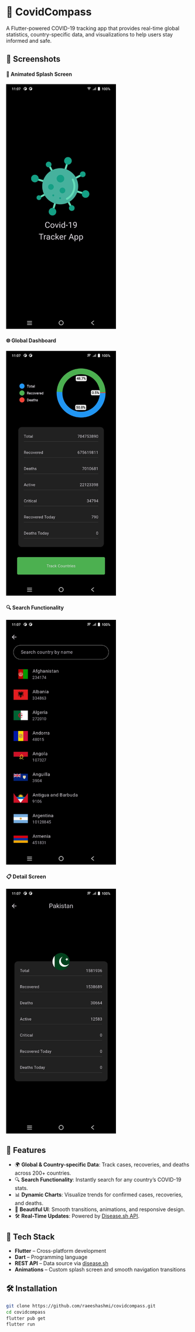 # 🦠 CovidCompass

A Flutter-powered COVID-19 tracking app that provides real-time global statistics, country-specific data, and visualizations to help users stay informed and safe.

## 📱 Screenshots

#### 🚀 Animated Splash Screen  
<img src="screenshots/1.jpeg" alt="Splash Screen" width="300"/>

#### 🌐 Global Dashboard  
<img src="screenshots/2.jpeg" alt="Global Dashboard" width="300"/>

#### 🔍 Search Functionality  
<img src="screenshots/3.jpeg" alt="Search Functionality" width="300"/>

#### 📋 Detail Screen  
<img src="screenshots/4.jpeg" alt="Detail Screen" width="300"/>

## 🚀 Features

- 🌍 **Global & Country-specific Data**: Track cases, recoveries, and deaths across 200+ countries.
- 🔍 **Search Functionality**: Instantly search for any country’s COVID-19 stats.
- 📊 **Dynamic Charts**: Visualize trends for confirmed cases, recoveries, and deaths.
- 🎨 **Beautiful UI**: Smooth transitions, animations, and responsive design.
- 🛠️ **Real-Time Updates**: Powered by [Disease.sh API](https://disease.sh/).

## 🧪 Tech Stack

- **Flutter** – Cross-platform development
- **Dart** – Programming language
- **REST API** – Data source via [disease.sh](https://disease.sh/)
- **Animations** – Custom splash screen and smooth navigation transitions

## 🛠️ Installation

```bash
git clone https://github.com/raeeshashmi/covidcompass.git
cd covidcompass
flutter pub get
flutter run

